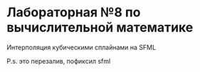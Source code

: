 # Лабораторная №8 по вычислительной математике 

Интерполяция кубическими сплайнами на SFML

P.s. это перезалив, пофиксил sfml
